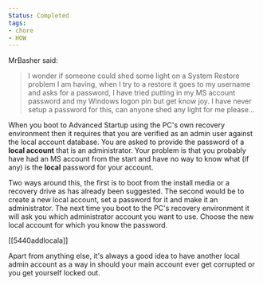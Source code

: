 ```yaml
---
Status: Completed
tags:
- chore
- HOW
---
```

MrBasher said:

> I wonder if someone could shed some light on a System Restore problem I am having, when I try to a restore it goes to my username and asks for a password, I have tried putting in my MS account password and my Windows logon pin but get know joy. I have never setup a password for this, can anyone shed any light for me please...

When you boot to Advanced Startup using the PC's own recovery environment then it requires that you are verified as an admin user against the local account database. You are asked to provide the password of a **local account** that is an administrator. Your problem is that you probably have had an MS account from the start and have no way to know what (if any) is the **local** password for your account.

Two ways around this, the first is to boot from the install media or a recovery drive as has already been suggested. The second would be to create a new local account, set a password for it and make it an administrator. The next time you boot to the PC's recovery environment it will ask you which administrator account you want to use. Choose the new local account for which you know the password.

[[5440addlocala]]

Apart from anything else, it's always a good idea to have another local admin account as a way in should your main account ever get corrupted or you get yourself locked out.
